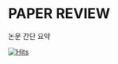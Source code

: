 # PAPER REVIEW


논문 간단 요약

[![Hits](https://hits.sh/github.com/gggangmin/paper_review.svg)](https://hits.sh/github.com/gggangmin/paper_review/)
